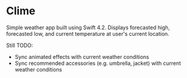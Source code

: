 # Clime

Simple weather app built using Swift 4.2. Displays forecasted high, forecasted low, and current temperature at user's current location.

Still TODO:
- Sync animated effects with current weather conditions
- Sync recommended accessories (e.g. umbrella, jacket) with current weather conditions
